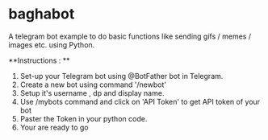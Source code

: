 # baghabot
A telegram bot example to do basic functions like sending gifs / memes / images etc. using Python.

**Instructions : **
1. Set-up your Telegram bot using @BotFather bot in Telegram.
2. Create a new bot using command '/newbot'
3. Setup it's username , dp and display name.
4. Use /mybots command and click on 'API Token' to get API token of your bot
5. Paster the Token in your python code.
6. Your are ready to go
